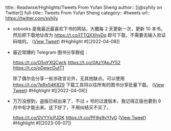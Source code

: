 title:: Readwise/Highlights/Tweets From Yufan Sheng
author:: [[@syhily on Twitter]]
full-title:: Tweets From Yufan Sheng
category:: #tweets
url:: https://twitter.com/syhily

- sobooks 是我最近最喜欢下书的网站，大概每 2 天更新一次，更新 10 本书。然后把下载地址改为 https://t.co/ITTQXXhyDq 即可下载，不需要去输入验证码啥的。 ([View Tweet](https://twitter.com/syhily/status/1511985322564866053)) #Highlight #[[2022-04-08]]
- 最近常蹲的 Telegram 图书分享群组：
  
  https://t.co/O5oYXQCwrk
  https://t.co/0AzYApJY52
  https://t.co/oDewcDutT1
  
  除了偶尔会分享一些涉政言论外，无其他缺点。可以使用 https://t.co/7eRx54K829 下载工具将以往所有的图书分享批量下载。 ([View Tweet](https://twitter.com/syhily/status/1511992722650935300)) #Highlight #[[2022-04-08]]
- 万万没想到，盗版已经出来了，不过 + 号的过渡版本，我记得正版也要到 9 月中旬才能出来。这下好了，不用纠结买不买了。
  
  https://t.co/0VYYjcPJDK https://t.co/PF8g9vYfyG ([View Tweet](https://twitter.com/amehochan/status/1699087502928490831)) #Highlight #[[2023-09-07]]